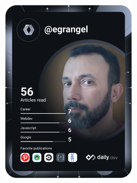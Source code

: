 <a href="https://github.com/egrangel"><img src="https://github.com/egrangel/egrangel/blob/master/devcard.svg" width="400" alt="Edimar Rangel's Dev Card"/></a>


<!--
**egrangel/egrangel** is a ✨ _special_ ✨ repository because its `README.md` (this file) appears on your GitHub profile.

Here are some ideas to get you started:

- 🔭 I’m currently working on ...
- 🌱 I’m currently learning ...
- 👯 I’m looking to collaborate on ...
- 🤔 I’m looking for help with ...
- 💬 Ask me about ...
- 📫 How to reach me: ...
- 😄 Pronouns: ...
- ⚡ Fun fact: ...
-->
